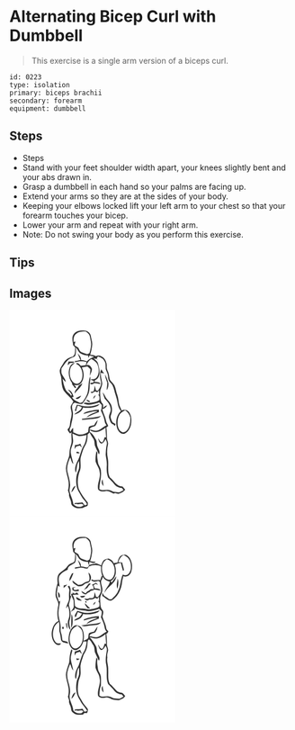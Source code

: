 # Alternating Bicep Curl with Dumbbell
> This exercise is a single arm version of a biceps curl.

``` 
id: 0223 
type: isolation 
primary: biceps brachii 
secondary: forearm 
equipment: dumbbell 
``` 

## Steps

 - Steps
 - Stand with your feet shoulder width apart, your knees slightly bent and your abs drawn in.
 - Grasp a dumbbell in each hand so your palms are facing up.
 - Extend your arms so they are at the sides of your body.
 - Keeping your elbows locked lift your left arm to your chest so that your forearm touches your bicep.
 - Lower your arm and repeat with your right arm.
 - Note: Do not swing your body as you perform this exercise.

## Tips


## Images

<svg width="221pt" height="275pt" viewBox="0 0 221 275" xmlns="http://www.w3.org/2000/svg"><g fill="#FFF"><path d="M0 0h221v275H0V0m85.85 31.82c-3.3 4.4-1.36 10.04-.84 14.99l2.76 3.12c-.37 4.27.68 9.75-3.7 12.31-5.11.77-9.57 4.09-12.09 8.55-1.64 3.09-4.22 5.76-4.81 9.32-.61 3.78 1.82 7.15 1.98 10.86.39 5.58.59 11.45 3.35 16.47 3.81 5.17 9.19 9.02 12.76 14.37-.9 2.13-2.43 3.91-3.37 6-.83 3.06.78 6.06 1.02 9.09.59 5.13-1.99 9.88-2.14 14.96-.08 2.73-.99 5.4-3.31 7.06.42 2.23 2.08 3.84 3.47 5.52.5-.36 1.51-1.09 2.02-1.45-1.08 5.62 1.2 11.49-.95 16.93-1.7 4.67-1.85 9.67-2.3 14.56-1.54 5.46-4.03 10.76-4.38 16.5.18 6.15 2.75 11.89 3.58 17.93.32 3.8.24 7.71-.83 11.39.51 1.58 1.02 3.15 1.52 4.73-.85 4.32 2.63 7.77 2.78 11.99.02 2.36 1.62 4.17 3.59 5.27 3.34 2.56 7.85 2.13 11.78 1.62 1.86-1.48 4.28-1.79 6.32-2.9.91-1.23.44-2.86.56-4.28-4.61-5.69-8.93-11.63-12.07-18.29-2.55-8.24-1.44-17.33 1.8-25.21 1.8-6.27-.88-12.98 1.42-19.17 1.52-4.47 2.52-9.22 5.14-13.21 2.85-4.48 3.26-9.95 3.46-15.12.89-.89 1.77-1.78 2.65-2.68 1.4 3.09 3.29 5.91 5.09 8.77 1.93 2.96.89 6.76 2.31 9.9 1.6 3.59 3.16 7.2 5.02 10.67 2.18-3.52-.56-6.8-1.81-10.04-1.33-3.12-.5-6.81-2.28-9.78-2.21-3.79-4.25-7.98-8.24-10.2l.18-2.33c6.55 5.3 15.28 1.49 20.86-3.34.29 4.31.51 8.62.81 12.93l-1.96-.04c-.77 2.34-1.31 4.89-3.01 6.77-2.78-.16-3.95-2.91-5.01-5.05-.16.06-.49.19-.65.25 1.11 2.24 1.41 5.99 4.48 6.31 2.95-.46 3.99-3.57 5.53-5.68.98 2.14 2.16 4.41 1.53 6.84-1.11 4.57-1.19 9.27-1.47 13.93.54 4.67 1.79 9.27 1.48 14.01-.41 5.49-.21 11.19 1.82 16.35 2.79 2.87 5.77 5.57 8.18 8.79 2.39 3.19 6.26 4.74 10.13 5.17.72.92 1.43 1.85 2.15 2.79-1.74.92-3.38 2.02-5.18 2.82-2.64.18-5.27-.27-7.88-.6-2.68-.92-5.13-2.8-8.1-2.56-3.68-.2-7.85 1.37-11.01-1.2.04-7.95 3.1-15.56 2.07-23.56.21-3.84-2.3-6.87-3.59-10.26-.78-4.73-1.99-9.58-1.03-14.39-.44-.81-.9-1.62-1.37-2.41-.91 4.61-1.49 9.34-1.14 14.04 1.51 4.83 5.15 8.87 5.47 14.09 1.63 7.82-3.79 15.17-2.08 22.97 2.2 3.13 6.56 2.96 9.92 2.29 3.95-.86 7.34 1.79 10.72 3.36.48-.16 1.45-.47 1.94-.62 1.62.29 3.27 1.28 4.94.81 3.21-1.19 6.83-2.29 8.54-5.55-1.16-1.44-2.34-2.85-3.56-4.25-7.98.18-11.36-7.9-16.91-12.09-3.78-7.66-1.15-16.62-2.54-24.79-1.4-6.33-1.35-12.98.16-19.28.57-3.09-1.68-5.82-1.46-8.89.03-4.49-.07-8.99-.83-13.43.88-.65 1.72-1.33 2.53-2.05-.58-2.33-2.4-4.15-2.73-6.55-.99-5.6-3.92-10.59-5.28-16.09 3.07 0 5.18-2.44 6.55-4.9-2.09.63-3.84 1.93-5.33 3.51-.18-1.91.64-4.17-.76-5.75-3.31-3.73-2.83-9.12-3.17-13.77-.5-4.6 2.5-8.55 2.74-13.04-.49-4.77-2.13-9.39-2.03-14.23 1.57.24 3.13.6 4.68.96-1.33-1.86-2.78-3.65-3.79-5.72-2.7 5.01-1.92 10.89-.62 16.19 1.29 4.58-1.55 8.67-3.9 12.3-.68-.11-2.03-.34-2.71-.45-.37-2.14-.98-4.23-1.69-6.27-.4 2.27-.27 4.73-1.27 6.85-.78 1.62-2.72 1.1-4.17 1.31.44.67.87 1.35 1.31 2.02 1.62-.78 3.2-1.65 4.75-2.58.95.39 1.9.79 2.84 1.19.55-.54 1.64-1.64 2.18-2.18.08 1.36.25 4.09.33 5.46-.36-.06-1.08-.19-1.44-.25 2 1.81 2.32 5.04 1.57 7.44-3.37 2.48-7.68 2.79-11.64 3.69-3.15.95-6.65-1.53-9.47.71 6.72 3.88 14.31.56 21.04-1.4 1.09 1.13 2.22 2.24 3.35 3.34.18 2.64-.28 5.25-1.06 7.77 2.01 4.52 4.34 9.03 4.99 14 .17 2.12 1.36 3.89 2.53 5.58-4.04 1.65-6.88 5.31-11.09 6.64-3.88 1.55-7.88-.54-11.74-1.07 1.18-3.45 4.92-3.53 7.74-4.75 1.77-2.23 2.66-5.03 3.26-7.77-1.94 1.96-3.37 4.32-4.7 6.71-2.36.41-4.73.94-6.89 2.03-.97 2.24-.78 4.79-1.22 7.18-3.49 2.31-7.72 3.76-11.94 3.27-2.76-.6-5.3-1.92-7.92-2.94 0-1.92-.02-3.84-.06-5.76-1.87 1.1-2.56 3.23-3.63 4.99-2.53-2.55.28-5.29.76-8.05 1.16-6.73 3.84-13.43 2.09-20.34-1.15-3.61-1.45-9.22 3.14-10.4 3.06 1.44 6.42 1.84 9.75 1.75 2.82-3.6 5.38-7.41 7.47-11.48 2.15-4.19 2.46-9.01 2.46-13.64-.2-3.89 1.79-7.7.5-11.55-2.05 5.98-2.01 12.36-2.7 18.57-.78 5.88-4 11.03-7.47 15.69-1.08.33-2.15.66-3.22.98-3.77-2.25-8.33-3.55-10.74-7.54.54-.13 1.63-.39 2.18-.52-.88-4.18-3.13-8.58-7.58-9.78 1.86 2.17 3.76 4.3 5.18 6.8l-.84 1.65c-1.81-3.01-5.2-4.59-7.04-7.55-2.35-4.81-3.57-10.06-4.39-15.32 1.23 1.63 2.66 3.11 4.36 4.27-.7-3.74-3.28-6.61-5.03-9.87-1.49-2.45-.85-5.39-.88-8.09 3.91-4.57 6.51-10.59 12.15-13.39 2.03-1.28 4.88-1.45 6.32-3.54 1.14-3.52.96-7.31.86-10.96 2.06 2.21 3.12 5.13 5.14 7.35 3.32 2.1 7.16 3.43 11.13 3.26.1.81.28 2.44.37 3.26.57-1.03 1.11-2.07 1.63-3.12 1.98.59 3.97 1.12 5.98 1.62-3.66 1.28-7.05 3.27-9.68 6.16-2.41-1.25-5.08-1.74-7.77-1.88.2-3.61-2.15-6.42-4.51-8.84 1.26 2.95 2.48 5.91 3.65 8.89-2.4.65-4.83 1.35-7.35 1.2.05.43.14 1.3.19 1.73 5.09-1.38 10.32-1.78 15.4-.08-.26 1.02-.79 3.07-1.05 4.1-2.19.2-4.37.47-6.55.77-1.62-1.49-3.65-4.66-6.19-3.18.04.17.11.51.15.68 6.93 2.96 9.12 11.37 7.89 18.23-.52 3.74-2.99 7.98-7.12 8.29-3.78.05-6.42-3.27-7.92-6.36-1.9-4.58-2.2-9.88-.7-14.61.95-3.18 3.95-4.94 6.1-7.22-2.73.66-5.46 2.2-6.55 4.93-3.25 7.17-2.12 16.05 2.65 22.29-.68 2 1.75 3.02 2.43 4.64.57.85 1.36 2.58 2.65 1.75.65-1.79-1.65-2.9-2.43-4.26 3.43 1.4 7.54.59 9.73-2.5 4.11-5.98 3.82-14.16.61-20.48 2.49-.75 5.09-.9 7.64-1.31 1.29 1.23 2.56 2.47 3.83 3.72-.17 2.99-.73 5.93-.93 8.91 1.1-3.18 3.32-6.3 2.89-9.77-1.38-2.84-3.94-6.09-7.47-4.33 1.21-3.51 3.46-6.42 6.48-8.55 3.42 1.66 6.93 3.66 8.43 7.39 2.28 5.48 2.68 12.72-1.35 17.49-1.78 2.53-5.14 1.92-7.78 2.44 1.33.97 2.85 1.59 4.43 2.03-.25.57-.77 1.71-1.02 2.28-1.41.17-2.82.35-4.22.55 1.17 2.98 4.13 1.03 5.95-.03 2.77.28 5.51.75 8.23 1.35-1.61-3.2-5.3-2.68-8.28-3.08 0-2.55 3.8-3.16 4.85-5.41 3.66-5.61 1.5-12.48.03-18.44-.6-3.35-3.63-5.27-5.98-7.37l4.41.84c.68.63 1.37 1.25 2.06 1.87-.78-.84-1.56-1.67-2.35-2.49.54-.97 1.07-1.94 1.61-2.91 3.08 1.39 6.91 2.45 8.4 5.83 2.48 3.33 1.71 7.53 2.04 11.37 1.15 3.34 3.25 6.44 3.11 10.12-.14 3.02 1.12 5.91 3.3 7.99 2.5 2.37 3.88 5.61 4.68 8.91 1.29 5.75 3.69 11.21 4.59 17.05.61 4.16 1.76 8.46 4.58 11.7-6.22 5.45-7.43 14.85-5.2 22.46 1.26 4.12 4.79 8.69 9.62 7.85 5.11-1.76 7.74-7.18 8.99-12.08.87-5.35.95-11.27-2.02-16.02-1.96-3.54-6.96-4.94-10.46-2.93-1.06-3.37-3.21-6.36-3.69-9.91-.56-3.67-.79-7.41-2.11-10.91-1.62-4.24-1.9-8.9-3.96-12.97-1.45-2.83-4.37-4.52-5.89-7.29-1.04-3.43-.97-7.15-2.42-10.47-1.02-2.34-2.03-4.75-1.79-7.37.29-4.24-1.31-8.43-4.23-11.48-2.9-2.18-6.73-4.45-10.17-1.97-2.2-1.72-5.07-1.62-7.68-2.11 1.37-3.96 2.04-8.11 2.61-12.24.68-4.21-1.14-8.22-1.69-12.33-.33-4.25-4.38-7.62-8.57-7.59-5.05-.57-11 .13-14.24 4.53m-7.08 36.9c-.43 1.59-.82 3.18-1.12 4.8 1.04-.93 2.05-1.89 3.05-2.88 1.72-.2 3.5-.19 5.16-.75.14-.28.41-.83.55-1.11-2.55-.17-5.1-.13-7.64-.06m31.51 15.53c.53.56.53.56 0 0m20.28 12.78c.05 3.27-.91 6.46-.76 9.73 1.82-2.52 2.39-5.73 2.31-8.77-.7-4.29-2.71-8.21-4.38-12.17-.3 3.97 1.92 7.48 2.83 11.21m-38.24 3.71c-1 3.93-5.72 5.96-5.18 10.49 3.14-4.81 8.65-7.91 10.07-13.77-1.61 1.11-3.23 2.23-4.89 3.28m32.01 8.84c.7 2.84 1.7 5.6 2.69 8.35 3.69 3.73 7.48 7.99 7.97 13.47 1.11 4.43-3.34 8.21-1.96 12.64 1.12 3.36 1.91 7.63 5.94 8.57.34.49 1.02 1.46 1.36 1.95.34-.63 1.03-1.89 1.37-2.52-1.33-.84-2.81-1.42-4.09-2.35-1.46-3-3.46-6.32-2.14-9.75 1.69-4.4 1.96-9.4.14-13.8-1.81-4.21-5.87-6.89-7.77-11.03-.96-1.97-2.15-3.81-3.51-5.53m-36.1 8.02c2.75 2.69 6.43-.7 7.4-3.5-2.48 1.15-4.96 2.29-7.4 3.5m23.86.78c1.28-1.45 2.33-3.08 3.12-4.85-1.97.91-3.46 2.52-3.12 4.85m-9.63 1.21c1.17 1.9 3.07 3.49 5.45 2.83-1.28-1.75-3.3-2.74-5.45-2.83m2.58 8.87c-5.17.31-10.05-1.69-15.11-2.34-1 2.58-1.95 5.2-2.63 7.89.45.15 1.33.47 1.78.62.14-2.61.97-5.07 2.19-7.37 1.8.67 3.71 1.2 5.34 2.27-1.55 4.94-6.98 6.22-10.26 9.59 5.08-.91 10.43-3.88 11.84-9.21 6.62 1 13.53.41 19.7-2.29 1.04-.71 1.81-1.73 2.67-2.64-5.02 1.72-10.16 3.45-15.52 3.48m1.43 6.26c-2.87.8-6 1.4-8.09 3.72 6.41-.83 12.5-4.04 19.05-3.48-5 2.54-11.28 3.57-14.76 8.38 5.48-2.66 11.01-5.24 16.76-7.3-.05-1.09-.1-2.18-.14-3.27-4.33.16-8.61.93-12.82 1.95m-9.72 10.34l-.01 1.16c4.79.27 9.44-1.14 14.22-1.17 4.02-.27 8.61-.42 11.22-3.98-8.23 2.69-16.97 2.55-25.43 3.99m28.82 89.46c-.5-2.93-.97-5.85-1.33-8.79-1.89 2.93-1.17 6.47 1.33 8.79z"/><path d="M89.03 31.74c3.63-3.21 8.68-3.3 13.26-3.13 1.97 1.86 4.59 3.58 4.98 6.5.68 3.97 2.09 7.91 1.66 11.99-.4 3.49-1.07 6.96-2.2 10.29-.72.35-2.17 1.05-2.89 1.4-2.84-.92-5.75-1.7-8.43-3.06-1.85-1.38-2.64-3.62-3.55-5.64-1.7-1.04-3.37-2.13-5.01-3.26.35-1.66.77-3.3 1.2-4.94-.62.15-1.85.45-2.46.6-.21-3.79.06-8.32 3.44-10.75zM147.05 139.13c1.69-2.72 4.69-4.08 7.32-5.67 3.5 2.13 5.73 5.54 6.9 9.41.2 5.27.01 10.9-2.96 15.47-1.62 2.44-4.13 5.19-7.39 4.52-3.83-1.14-5.78-5.21-6.37-8.89-.64-5.02-.19-10.44 2.5-14.84zM84.02 164.64c2.99 1.07 5.75 2.84 8.92 3.35 3.45.2 6.82-.83 10.16-1.52-.78 4.72-1.24 9.72-3.83 13.88-4.26 6.71-4.8 15.03-8.9 21.82-1.97 4.45-4.16 10.07-1.64 14.69 1.34-5.27.68-11.09 4.08-15.71.13 3.3.4 6.62-.04 9.91-.87 3.67-3.02 6.97-3.38 10.78-.92 7.36-.35 15.46 3.97 21.74 1.42 2.27 2.56 4.72 4.08 6.93 2.15 2.68 4.68 5.16 6.07 8.36-.92.73-1.97 1.21-3.16 1.42-.96-1.36-1.9-2.74-2.93-4.05-3.18.8-6.47.52-9.68.89-.32.4-.96 1.2-1.28 1.61 1.01-.11 2.03-.21 3.05-.32 3.14 1.59 7.2-1.79 9.42 1.77-4.11 3.56-10.61 2.49-13.76-1.8-.56-6.1-3.9-11.45-5.09-17.4.01-2.71 1-5.32.93-8.04-.26-5.99-2.31-11.68-3.62-17.48-1.43-6.56 1.09-13.07 3.64-19 1.43 2.9 1.68 6.56 4.29 8.76-1.07-5.12-2.77-10.09-3.5-15.28-.63-5.95 3.91-11.08 3.08-17.01-.26-2.77-.64-5.53-.88-8.3m3.46 15.27c-.22 1.8-.44 3.61-.6 5.43.77-1.16 1.51-2.34 2.26-3.51 1.66-.39 3.31-.8 4.95-1.25.79.98 1.6 1.95 2.47 2.87-.56-1.82-1.2-3.59-1.85-5.37-2.28 1.1-4.71 1.74-7.23 1.83m1.74 10.11c.67 1.88 3.08.6 4.49 1.03-.56-1.63-3.83-3.35-4.49-1.03m-6.64 52.92c2.92-2.13 4.21-5.54 5.7-8.68-3.62 1.22-4.68 5.44-5.7 8.68z"/></g><g fill="#333"><path d="M85.85 31.82c3.24-4.4 9.19-5.1 14.24-4.53 4.19-.03 8.24 3.34 8.57 7.59.55 4.11 2.37 8.12 1.69 12.33-.57 4.13-1.24 8.28-2.61 12.24 2.61.49 5.48.39 7.68 2.11 3.44-2.48 7.27-.21 10.17 1.97 2.92 3.05 4.52 7.24 4.23 11.48-.24 2.62.77 5.03 1.79 7.37 1.45 3.32 1.38 7.04 2.42 10.47 1.52 2.77 4.44 4.46 5.89 7.29 2.06 4.07 2.34 8.73 3.96 12.97 1.32 3.5 1.55 7.24 2.11 10.91.48 3.55 2.63 6.54 3.69 9.91 3.5-2.01 8.5-.61 10.46 2.93 2.97 4.75 2.89 10.67 2.02 16.02-1.25 4.9-3.88 10.32-8.99 12.08-4.83.84-8.36-3.73-9.62-7.85-2.23-7.61-1.02-17.01 5.2-22.46-2.82-3.24-3.97-7.54-4.58-11.7-.9-5.84-3.3-11.3-4.59-17.05-.8-3.3-2.18-6.54-4.68-8.91-2.18-2.08-3.44-4.97-3.3-7.99.14-3.68-1.96-6.78-3.11-10.12-.33-3.84.44-8.04-2.04-11.37-1.49-3.38-5.32-4.44-8.4-5.83-.54.97-1.07 1.94-1.61 2.91.79.82 1.57 1.65 2.35 2.49-.69-.62-1.38-1.24-2.06-1.87l-4.41-.84c2.35 2.1 5.38 4.02 5.98 7.37 1.47 5.96 3.63 12.83-.03 18.44-1.05 2.25-4.85 2.86-4.85 5.41 2.98.4 6.67-.12 8.28 3.08-2.72-.6-5.46-1.07-8.23-1.35-1.82 1.06-4.78 3.01-5.95.03 1.4-.2 2.81-.38 4.22-.55.25-.57.77-1.71 1.02-2.28-1.58-.44-3.1-1.06-4.43-2.03 2.64-.52 6 .09 7.78-2.44 4.03-4.77 3.63-12.01 1.35-17.49-1.5-3.73-5.01-5.73-8.43-7.39-3.02 2.13-5.27 5.04-6.48 8.55 3.53-1.76 6.09 1.49 7.47 4.33.43 3.47-1.79 6.59-2.89 9.77.2-2.98.76-5.92.93-8.91-1.27-1.25-2.54-2.49-3.83-3.72-2.55.41-5.15.56-7.64 1.31 3.21 6.32 3.5 14.5-.61 20.48-2.19 3.09-6.3 3.9-9.73 2.5.78 1.36 3.08 2.47 2.43 4.26-1.29.83-2.08-.9-2.65-1.75-.68-1.62-3.11-2.64-2.43-4.64-4.77-6.24-5.9-15.12-2.65-22.29 1.09-2.73 3.82-4.27 6.55-4.93-2.15 2.28-5.15 4.04-6.1 7.22-1.5 4.73-1.2 10.03.7 14.61 1.5 3.09 4.14 6.41 7.92 6.36 4.13-.31 6.6-4.55 7.12-8.29 1.23-6.86-.96-15.27-7.89-18.23-.04-.17-.11-.51-.15-.68 2.54-1.48 4.57 1.69 6.19 3.18 2.18-.3 4.36-.57 6.55-.77.26-1.03.79-3.08 1.05-4.1-5.08-1.7-10.31-1.3-15.4.08-.05-.43-.14-1.3-.19-1.73 2.52.15 4.95-.55 7.35-1.2-1.17-2.98-2.39-5.94-3.65-8.89 2.36 2.42 4.71 5.23 4.51 8.84 2.69.14 5.36.63 7.77 1.88 2.63-2.89 6.02-4.88 9.68-6.16-2.01-.5-4-1.03-5.98-1.62-.52 1.05-1.06 2.09-1.63 3.12-.09-.82-.27-2.45-.37-3.26-3.97.17-7.81-1.16-11.13-3.26-2.02-2.22-3.08-5.14-5.14-7.35.1 3.65.28 7.44-.86 10.96-1.44 2.09-4.29 2.26-6.32 3.54-5.64 2.8-8.24 8.82-12.15 13.39.03 2.7-.61 5.64.88 8.09 1.75 3.26 4.33 6.13 5.03 9.87-1.7-1.16-3.13-2.64-4.36-4.27.82 5.26 2.04 10.51 4.39 15.32 1.84 2.96 5.23 4.54 7.04 7.55l.84-1.65c-1.42-2.5-3.32-4.63-5.18-6.8 4.45 1.2 6.7 5.6 7.58 9.78-.55.13-1.64.39-2.18.52 2.41 3.99 6.97 5.29 10.74 7.54 1.07-.32 2.14-.65 3.22-.98 3.47-4.66 6.69-9.81 7.47-15.69.69-6.21.65-12.59 2.7-18.57 1.29 3.85-.7 7.66-.5 11.55 0 4.63-.31 9.45-2.46 13.64-2.09 4.07-4.65 7.88-7.47 11.48-3.33.09-6.69-.31-9.75-1.75-4.59 1.18-4.29 6.79-3.14 10.4 1.75 6.91-.93 13.61-2.09 20.34-.48 2.76-3.29 5.5-.76 8.05 1.07-1.76 1.76-3.89 3.63-4.99.04 1.92.06 3.84.06 5.76 2.62 1.02 5.16 2.34 7.92 2.94 4.22.49 8.45-.96 11.94-3.27.44-2.39.25-4.94 1.22-7.18 2.16-1.09 4.53-1.62 6.89-2.03 1.33-2.39 2.76-4.75 4.7-6.71-.6 2.74-1.49 5.54-3.26 7.77-2.82 1.22-6.56 1.3-7.74 4.75 3.86.53 7.86 2.62 11.74 1.07 4.21-1.33 7.05-4.99 11.09-6.64-1.17-1.69-2.36-3.46-2.53-5.58-.65-4.97-2.98-9.48-4.99-14 .78-2.52 1.24-5.13 1.06-7.77-1.13-1.1-2.26-2.21-3.35-3.34-6.73 1.96-14.32 5.28-21.04 1.4 2.82-2.24 6.32.24 9.47-.71 3.96-.9 8.27-1.21 11.64-3.69.75-2.4.43-5.63-1.57-7.44.36.06 1.08.19 1.44.25-.08-1.37-.25-4.1-.33-5.46-.54.54-1.63 1.64-2.18 2.18-.94-.4-1.89-.8-2.84-1.19-1.55.93-3.13 1.8-4.75 2.58-.44-.67-.87-1.35-1.31-2.02 1.45-.21 3.39.31 4.17-1.31 1-2.12.87-4.58 1.27-6.85.71 2.04 1.32 4.13 1.69 6.27.68.11 2.03.34 2.71.45 2.35-3.63 5.19-7.72 3.9-12.3-1.3-5.3-2.08-11.18.62-16.19 1.01 2.07 2.46 3.86 3.79 5.72-1.55-.36-3.11-.72-4.68-.96-.1 4.84 1.54 9.46 2.03 14.23-.24 4.49-3.24 8.44-2.74 13.04.34 4.65-.14 10.04 3.17 13.77 1.4 1.58.58 3.84.76 5.75 1.49-1.58 3.24-2.88 5.33-3.51-1.37 2.46-3.48 4.9-6.55 4.9 1.36 5.5 4.29 10.49 5.28 16.09.33 2.4 2.15 4.22 2.73 6.55-.81.72-1.65 1.4-2.53 2.05.76 4.44.86 8.94.83 13.43-.22 3.07 2.03 5.8 1.46 8.89a43.126 43.126 0 0 0-.16 19.28c1.39 8.17-1.24 17.13 2.54 24.79 5.55 4.19 8.93 12.27 16.91 12.09 1.22 1.4 2.4 2.81 3.56 4.25-1.71 3.26-5.33 4.36-8.54 5.55-1.67.47-3.32-.52-4.94-.81-.49.15-1.46.46-1.94.62-3.38-1.57-6.77-4.22-10.72-3.36-3.36.67-7.72.84-9.92-2.29-1.71-7.8 3.71-15.15 2.08-22.97-.32-5.22-3.96-9.26-5.47-14.09-.35-4.7.23-9.43 1.14-14.04.47.79.93 1.6 1.37 2.41-.96 4.81.25 9.66 1.03 14.39 1.29 3.39 3.8 6.42 3.59 10.26 1.03 8-2.03 15.61-2.07 23.56 3.16 2.57 7.33 1 11.01 1.2 2.97-.24 5.42 1.64 8.1 2.56 2.61.33 5.24.78 7.88.6 1.8-.8 3.44-1.9 5.18-2.82-.72-.94-1.43-1.87-2.15-2.79-3.87-.43-7.74-1.98-10.13-5.17-2.41-3.22-5.39-5.92-8.18-8.79-2.03-5.16-2.23-10.86-1.82-16.35.31-4.74-.94-9.34-1.48-14.01.28-4.66.36-9.36 1.47-13.93.63-2.43-.55-4.7-1.53-6.84-1.54 2.11-2.58 5.22-5.53 5.68-3.07-.32-3.37-4.07-4.48-6.31.16-.06.49-.19.65-.25 1.06 2.14 2.23 4.89 5.01 5.05 1.7-1.88 2.24-4.43 3.01-6.77l1.96.04c-.3-4.31-.52-8.62-.81-12.93-5.58 4.83-14.31 8.64-20.86 3.34l-.18 2.33c3.99 2.22 6.03 6.41 8.24 10.2 1.78 2.97.95 6.66 2.28 9.78 1.25 3.24 3.99 6.52 1.81 10.04-1.86-3.47-3.42-7.08-5.02-10.67-1.42-3.14-.38-6.94-2.31-9.9-1.8-2.86-3.69-5.68-5.09-8.77-.88.9-1.76 1.79-2.65 2.68-.2 5.17-.61 10.64-3.46 15.12-2.62 3.99-3.62 8.74-5.14 13.21-2.3 6.19.38 12.9-1.42 19.17-3.24 7.88-4.35 16.97-1.8 25.21 3.14 6.66 7.46 12.6 12.07 18.29-.12 1.42.35 3.05-.56 4.28-2.04 1.11-4.46 1.42-6.32 2.9-3.93.51-8.44.94-11.78-1.62-1.97-1.1-3.57-2.91-3.59-5.27-.15-4.22-3.63-7.67-2.78-11.99-.5-1.58-1.01-3.15-1.52-4.73 1.07-3.68 1.15-7.59.83-11.39-.83-6.04-3.4-11.78-3.58-17.93.35-5.74 2.84-11.04 4.38-16.5.45-4.89.6-9.89 2.3-14.56 2.15-5.44-.13-11.31.95-16.93-.51.36-1.52 1.09-2.02 1.45-1.39-1.68-3.05-3.29-3.47-5.52 2.32-1.66 3.23-4.33 3.31-7.06.15-5.08 2.73-9.83 2.14-14.96-.24-3.03-1.85-6.03-1.02-9.09.94-2.09 2.47-3.87 3.37-6-3.57-5.35-8.95-9.2-12.76-14.37-2.76-5.02-2.96-10.89-3.35-16.47-.16-3.71-2.59-7.08-1.98-10.86.59-3.56 3.17-6.23 4.81-9.32 2.52-4.46 6.98-7.78 12.09-8.55 4.38-2.56 3.33-8.04 3.7-12.31l-2.76-3.12c-.52-4.95-2.46-10.59.84-14.99m3.18-.08c-3.38 2.43-3.65 6.96-3.44 10.75.61-.15 1.84-.45 2.46-.6-.43 1.64-.85 3.28-1.2 4.94 1.64 1.13 3.31 2.22 5.01 3.26.91 2.02 1.7 4.26 3.55 5.64 2.68 1.36 5.59 2.14 8.43 3.06.72-.35 2.17-1.05 2.89-1.4 1.13-3.33 1.8-6.8 2.2-10.29.43-4.08-.98-8.02-1.66-11.99-.39-2.92-3.01-4.64-4.98-6.5-4.58-.17-9.63-.08-13.26 3.13m58.02 107.39c-2.69 4.4-3.14 9.82-2.5 14.84.59 3.68 2.54 7.75 6.37 8.89 3.26.67 5.77-2.08 7.39-4.52 2.97-4.57 3.16-10.2 2.96-15.47-1.17-3.87-3.4-7.28-6.9-9.41-2.63 1.59-5.63 2.95-7.32 5.67m-63.03 25.51c.24 2.77.62 5.53.88 8.3.83 5.93-3.71 11.06-3.08 17.01.73 5.19 2.43 10.16 3.5 15.28-2.61-2.2-2.86-5.86-4.29-8.76-2.55 5.93-5.07 12.44-3.64 19 1.31 5.8 3.36 11.49 3.62 17.48.07 2.72-.92 5.33-.93 8.04 1.19 5.95 4.53 11.3 5.09 17.4 3.15 4.29 9.65 5.36 13.76 1.8-2.22-3.56-6.28-.18-9.42-1.77-1.02.11-2.04.21-3.05.32.32-.41.96-1.21 1.28-1.61 3.21-.37 6.5-.09 9.68-.89 1.03 1.31 1.97 2.69 2.93 4.05 1.19-.21 2.24-.69 3.16-1.42-1.39-3.2-3.92-5.68-6.07-8.36-1.52-2.21-2.66-4.66-4.08-6.93-4.32-6.28-4.89-14.38-3.97-21.74.36-3.81 2.51-7.11 3.38-10.78.44-3.29.17-6.61.04-9.91-3.4 4.62-2.74 10.44-4.08 15.71-2.52-4.62-.33-10.24 1.64-14.69 4.1-6.79 4.64-15.11 8.9-21.82 2.59-4.16 3.05-9.16 3.83-13.88-3.34.69-6.71 1.72-10.16 1.52-3.17-.51-5.93-2.28-8.92-3.35z"/><path d="M78.77 68.72c2.54-.07 5.09-.11 7.64.06-.14.28-.41.83-.55 1.11-1.66.56-3.44.55-5.16.75-1 .99-2.01 1.95-3.05 2.88.3-1.62.69-3.21 1.12-4.8zM110.28 84.25c.53.56.53.56 0 0zM130.56 97.03c-.91-3.73-3.13-7.24-2.83-11.21 1.67 3.96 3.68 7.88 4.38 12.17.08 3.04-.49 6.25-2.31 8.77-.15-3.27.81-6.46.76-9.73zM92.32 100.74c1.66-1.05 3.28-2.17 4.89-3.28-1.42 5.86-6.93 8.96-10.07 13.77-.54-4.53 4.18-6.56 5.18-10.49zM124.33 109.58c1.36 1.72 2.55 3.56 3.51 5.53 1.9 4.14 5.96 6.82 7.77 11.03 1.82 4.4 1.55 9.4-.14 13.8-1.32 3.43.68 6.75 2.14 9.75 1.28.93 2.76 1.51 4.09 2.35-.34.63-1.03 1.89-1.37 2.52-.34-.49-1.02-1.46-1.36-1.95-4.03-.94-4.82-5.21-5.94-8.57-1.38-4.43 3.07-8.21 1.96-12.64-.49-5.48-4.28-9.74-7.97-13.47-.99-2.75-1.99-5.51-2.69-8.35zM88.23 117.6c2.44-1.21 4.92-2.35 7.4-3.5-.97 2.8-4.65 6.19-7.4 3.5zM112.09 118.38c-.34-2.33 1.15-3.94 3.12-4.85-.79 1.77-1.84 3.4-3.12 4.85zM102.46 119.59c2.15.09 4.17 1.08 5.45 2.83-2.38.66-4.28-.93-5.45-2.83zM105.04 128.46c5.36-.03 10.5-1.76 15.52-3.48-.86.91-1.63 1.93-2.67 2.64-6.17 2.7-13.08 3.29-19.7 2.29-1.41 5.33-6.76 8.3-11.84 9.21 3.28-3.37 8.71-4.65 10.26-9.59-1.63-1.07-3.54-1.6-5.34-2.27-1.22 2.3-2.05 4.76-2.19 7.37-.45-.15-1.33-.47-1.78-.62.68-2.69 1.63-5.31 2.63-7.89 5.06.65 9.94 2.65 15.11 2.34zM106.47 134.72c4.21-1.02 8.49-1.79 12.82-1.95.04 1.09.09 2.18.14 3.27-5.75 2.06-11.28 4.64-16.76 7.3 3.48-4.81 9.76-5.84 14.76-8.38-6.55-.56-12.64 2.65-19.05 3.48 2.09-2.32 5.22-2.92 8.09-3.72zM96.75 145.06c8.46-1.44 17.2-1.3 25.43-3.99-2.61 3.56-7.2 3.71-11.22 3.98-4.78.03-9.43 1.44-14.22 1.17l.01-1.16zM87.48 179.91c2.52-.09 4.95-.73 7.23-1.83.65 1.78 1.29 3.55 1.85 5.37-.87-.92-1.68-1.89-2.47-2.87-1.64.45-3.29.86-4.95 1.25-.75 1.17-1.49 2.35-2.26 3.51.16-1.82.38-3.63.6-5.43zM89.22 190.02c.66-2.32 3.93-.6 4.49 1.03-1.41-.43-3.82.85-4.49-1.03zM125.57 234.52c-2.5-2.32-3.22-5.86-1.33-8.79.36 2.94.83 5.86 1.33 8.79zM82.58 242.94c1.02-3.24 2.08-7.46 5.7-8.68-1.49 3.14-2.78 6.55-5.7 8.68z"/></g></svg>
<svg width="221pt" height="275pt" viewBox="0 0 221 275" xmlns="http://www.w3.org/2000/svg"><g fill="#FFF"><path d="M0 0h221v275H0V0m85.48 32.4c-2.82 4.36-.93 9.65-.47 14.4.92 1.04 1.83 2.09 2.75 3.14-.15 3.04-.06 6.12-.78 9.1-.77 2.39-3.62 2.72-5.57 3.72-2.92 1.09-4.22 4.16-6.38 6.18-2.83 2.55-6.12 4.56-8.84 7.23-2.73 3.65-2.3 8.39-1.93 12.66-1.66 4.9-2.66 10.03-2.75 15.21-.15 5.3 4.92 9.55 3.58 14.95-1.47 6.61-1.71 13.64.36 20.15-6.02 2.76-8.39 9.69-9.04 15.83-.32 5.4 1.07 11.61 5.54 15.08 1.96 1.58 5.96 2.12 6.71-.97-2.44.14-5.37.42-7.11-1.71-4.25-4.93-4.12-12.27-2.34-18.19.96-3.77 3.79-6.53 6.68-8.93 1.31 4.13.47 8.39.69 12.59 1.2 3.77 1.75 7.67 2.25 11.59 1.3 4.13 6.39 4 9.86 4.79-.94-3.51-5.19-2.95-7.9-4.11-.62-3.38-.68-6.87-1.88-10.11-.79-1.9-.76-3.97-.62-5.98.67-6.56-2.81-12.6-2.79-19.11-.41-6.06 1.53-11.88 2.26-17.82l-1.68 1.56c-1.03-4.21-3.75-8.23-2.8-12.72.53-2.95.78-5.95 1.33-8.89.92.43 1.71 1.09 2.53 1.68-.66-4.82-2.52-10.1-.43-14.8 2.66-3.78 6.81-6.2 10.99-7.97-.22-5.29 6.22-6.92 9.73-9.53 1.83-3.47 1.31-7.75 1.19-11.57 1.02 1.21 2.06 2.42 2.8 3.83 2.13 5.08 8.25 6.78 13.31 6.77.27 1.57.78 3.04 1.52 4.44-.63 1.13-1.21 2.39-2.39 3.08-2.84-.32-5.56-1.37-8.44-1.47.37-3.52-1.98-6.29-4.26-8.64 1.13 2.95 2.38 5.85 3.43 8.82-2.42.41-4.83.92-7.29 1.12.03.43.1 1.28.13 1.71 2.53-.35 5-1.06 7.55-1.36 3.24-.36 6.24 2.05 9.47 1.01.52-.94 1.11-1.84 1.76-2.69 5.01-2.35 11.06-2.53 16.05-.07-.37 4.52.19 9.07 1.83 13.32-.79-.3-2.38-.89-3.17-1.18l2.02.89c-.67 1.84-1.29 3.69-1.86 5.56-3.81-1.2-7.8 1.36-11.31-1.34-.14.43-.43 1.28-.57 1.7 1.84.62 3.66 2.12 5.69 1.29 1.9-.35 4.53-1.81 5.67.58.51 3.59 1.62 7.1 1.76 10.74-.07 3.62-2.42 6.52-4.2 9.48l-2.75-.48c-.25-2.16-.92-4.23-1.72-6.24-.24 2.08-.3 4.19-.86 6.21-1.14 3.11-5 1.07-7.34 2.33-1.83 1.02-3.81.24-5.71-.07 1.25 1.11 2.34 2.71 4.17 2.82 1.03-.46 2.04-.96 3.04-1.5 2.66.2 5.29-.33 7.29-2.21 1 .4 2.01.8 3.02 1.22.53-.59 1.58-1.77 2.11-2.36.08 1.39.25 4.18.33 5.57-.37-.03-1.13-.1-1.5-.13 2.23 1.6 2.29 5.02 1.64 7.36-3.07 2.32-7.03 2.67-10.66 3.51-4.08 1.27-8.09-.88-12.2-.81-3.4.08-7.42-.72-9.57-3.51-.44-5-.03-10.27-3.14-14.59 2.6-.91 5.41-.43 8.12-.44-.79-.95-1.58-1.88-2.38-2.81-.95.54-1.89 1.08-2.84 1.61-1.09-.6-2.18-1.18-3.27-1.77l.78 1.64-2.65.52c.79 3.13 2.66 5.83 3.6 8.9.19 2.32.13 4.64.18 6.96.27 3.23-2.64 5.45-4.04 8.03 1.67-1.12 3.21-2.46 5.08-3.25.07-.58.2-1.72.27-2.3 4.16 3.19 9.36 3.19 14.3 3.89 6.24 1.88 12.41-.91 18.34-2.58 1.08 1.12 2.18 2.22 3.31 3.3.27 2.65-.23 5.29-1.04 7.81 2.02 4.51 4.36 9 5 13.96.12 2.16 1.37 3.94 2.63 5.61-3.96 1.49-6.65 5.08-10.66 6.46-3.97 1.96-8.2-.37-12.24-.8 1.04-3.53 4.88-3.66 7.71-4.79a16.18 16.18 0 0 0 3.15-7.79c-1.84 1.91-3.05 4.28-4.52 6.45-2.28.82-4.72 1.17-6.91 2.25-1.18 2.2-.47 4.95-1.52 7.2-1.71 1.41-3.87 2.1-5.84 3.06.98-5.73.76-12.1-2.55-17.09-1.64-2.82-5.19-3.61-8.2-3.57-4.67 1.85-7.22 6.87-8.49 11.46-1.25 5.83-1.19 12.46 2.19 17.6 1.78 2.53 4.95 5.13 8.2 3.62 4.67-1.89 7.27-6.53 8.67-11.13 1.48.03 2.96.04 4.44.04-.76 4.41-1.17 9.06-3.41 13.03-3.58 5.57-4.92 12.17-7.14 18.33-1.97 3.79-4.13 7.6-4.67 11.91-.24 2.32-.76 4.96.91 6.9 1.28-5.24.59-11.05 4.05-15.59.12 3.27.36 6.57-.04 9.84-.78 3.38-2.73 6.41-3.26 9.87-1.28 8.17-.42 17.15 4.61 23.97 2.3 5.37 6.9 9.14 9.65 14.22-1.17.4-2.34.77-3.53 1.12-.93-1.36-1.87-2.72-2.89-4.01-3.18.92-6.51.6-9.76.93-.24.42-.74 1.27-.99 1.69.97-.15 1.93-.3 2.9-.44 3.01 1.72 6.98-1.73 9.18 1.57-.55.51-1.65 1.51-2.2 2.01-4.15 1.07-8.78-.04-11.35-3.62-.34-7.67-6.82-14.44-4.41-22.27 1.56-9.58-4.96-18.4-3.53-27.96.78-4 2.11-7.89 3.81-11.59 1.38 2.95 1.89 6.42 4.23 8.84-.91-5.47-2.94-10.71-3.52-16.24.26-3.63 1.38-7.1 2.19-10.62-.13-.22-.41-.67-.54-.9l-.85-.32c-2.11 5.47-2.23 11.48-2.84 17.26-1.57 5.41-3.98 10.69-4.38 16.39.18 6.16 2.76 11.92 3.59 17.98.3 3.79.29 7.69-.84 11.35.52 1.61 1.05 3.23 1.57 4.84-.97 3.95 2.28 7.12 2.57 10.92.14 2.29.9 4.65 3.06 5.79 3.52 3.08 8.48 2.59 12.8 2.19.67-.67 1.34-1.33 2.01-2 .82.02 2.47.05 3.29.07 1.15-1.56 1.4-3.44 1.26-5.33-2.39-3.68-5.79-6.62-7.76-10.58-1.65-3.4-4.44-6.32-4.98-10.19-1.25-4.84-.63-9.88.01-14.76.42-3.88 2.87-7.23 3.05-11.16.23-3.68-.25-7.37-.16-11.05.44-4.99 2.68-9.55 4.02-14.31 1.58-3.37 4.08-6.36 4.62-10.16 1.2-3.49-.17-7.71 2.38-10.69 3.02 1.27 4.04 4.83 5.91 7.28 2.48 3.19 1.15 7.54 2.88 11.01 1.57 3.38 2.97 6.84 4.78 10.1 2.37-3.42-.58-6.67-1.75-9.88-1.24-2.84-.61-6.12-1.84-8.95-2.39-4.58-5.4-8.8-8.66-12.79.82.28 2.48.83 3.3 1.1 6.22 2.81 12.91-1.17 17.73-5.01.3 4.32.51 8.63.81 12.95l-2.01-.08c-.74 2.34-1.19 4.94-2.98 6.77-2.77-.12-3.96-2.84-4.93-5-.18.03-.53.1-.71.14.97 2.24 1.35 5.17 3.75 6.39 3.37.12 4.68-3.38 6.22-5.7.79 1.87 2.03 3.73 1.69 5.88-1.09 6.61-2.37 13.5-.78 20.14 1.7 8.31-.99 17.14 2.47 25.14 2.82 2.84 5.81 5.53 8.19 8.78 2.4 3.18 6.24 4.78 10.12 5.13.73.94 1.45 1.9 2.15 2.86-1.7.9-3.32 1.98-5.09 2.76-2.66.23-5.32-.26-7.96-.55-2.68-.93-5.12-2.84-8.09-2.58-3.67-.25-7.94 1.46-11.01-1.27.41-4.47.28-9.14 2.06-13.35.01-4.07.27-8.15-.17-12.21-.4-3.6-3.43-6.27-3.76-9.89-.54-4.19-1.64-8.44-.67-12.67-.45-.82-.91-1.63-1.38-2.44-.88 4.44-1.41 8.98-1.21 13.51 1.21 5.14 5.31 9.25 5.55 14.72 1.58 7.79-3.77 15.1-2.11 22.88 2.24 3.1 6.55 2.99 9.92 2.28 4.33-1.18 7.61 2.88 11.74 3.02 1.96.08 3.88.66 5.84.55 3.24-1.22 6.94-2.27 8.6-5.63-1.2-1.38-2.26-2.92-3.71-4.05-2.73-.63-5.73-.94-7.79-3.08-3.06-3-5.63-6.48-9.02-9.16-3.08-5.78-1.69-12.64-2.14-18.92.47-5.5-2.3-10.79-1.08-16.26-.65-2.79.11-5.53.78-8.23.98-3.3-1.61-6.23-1.38-9.5.07-4.51-.06-9.03-.83-13.48 1.45-.8 2.47-2 2.71-3.68-1.05-1.14-2.63-2.1-2.72-3.82-.56-5.67-3.78-10.55-5.1-16 .46-2.69 2.06-5.86.12-8.31-3.38-3.68-2.82-9.1-3.19-13.74-.82-5.67 4.42-10.38 2.64-16.05-.41-3.77-3.11-8.35-.06-11.6.32-1.07.66-2.12 1.02-3.17 1.77 3.67 5.4 5.93 9.38 6.38-.94 5.84-6.91 9.49-7.16 15.54 3.35-8.96 14.92-12.41 15.74-22.62-2.12 2.75-4.05 5.63-6.18 8.37-.46-.6-.93-1.2-1.39-1.8 7.77-3.98 8.17-14.47 5.45-21.74 2.58-1.28 5.26-2.37 8.15-2.67.89 3.65 1.77 7.31 2.87 10.91.34-.31 1.02-.94 1.36-1.26-.47-3.37-2.03-6.5-2.38-9.92l-5.23-.6c1.11-3.93 3.37-7.31 6.8-9.55 3.67 1.63 7.24 3.97 8.66 7.94 2.11 5.76 2.38 13.54-2.65 17.9-1.98 1.8-4.71.92-6.97.29-3.1 6.96-2.52 14.91-6.06 21.7-1.6 4.52-5.28 7.66-8.54 10.96-1.09.06-2.17.13-3.26.19-2.14-1.76-4.45-3.3-6.85-4.67-.86-1.35-1.72-2.71-2.63-4.02.04 1.09.11 3.27.14 4.36 4.04 2.05 7.31 6.87 12.26 6.09 7.54-4.32 11.85-12.57 13.58-20.86.48-3.88 1.16-7.74 2.21-11.51 4.84 1.96 9.73-2.02 10.78-6.67 1.85-7.02.91-15.91-5.17-20.65-2.97-2.52-7.69-1.55-10.21 1.14-1.9 2.23-2.38 5.23-3.16 7.96-1.73.26-3.45.53-5.17.73-.88-3.3-4.05-4.96-6.94-6.18-2.39.86-5.32 1.08-6.97 3.25-1.32 1.76-1.91 3.92-2.67 5.95-2.37-.97-4.66-2.25-7.15-2.87l-.47.3c-2.87.41-5.7 1.03-8.42 2.08.05-1.02.14-3.06.18-4.09 2.45.41 5.43 2.4 7.73.83.16-.23.47-.7.63-.94-2.42-.34-4.85-.58-7.26-.97 1.5-3.93 2.05-8.14 2.67-12.27.71-4.21-1.19-8.19-1.69-12.3-.34-4.63-4.99-7.96-9.46-7.65-4.99-.52-10.88.59-13.72 5.16m-1.94 43.33c-1.77 3.14-3.94 6.61-3.52 10.35 2.76-2.98 3.88-6.99 5.37-10.67-.46.08-1.38.24-1.85.32m21.79-1.02c.77 3.69 2.47 7.43.81 11.15-2.68.96-5.58 1.55-7.81 3.44-1.78 1.64-4.23 1.7-6.51 1.75-2.65-1.74-5.12-3.74-7.6-5.72-.54 3.31 2.98 4.73 5.2 6.32 3.06 2.33 7.51 1.49 10.14-1.1 2.2-2.44 6.66-1.62 8.03-4.92 2.61-3.45.93-8.47-2.26-10.92m39.14 7.91c-.66 4.45-2.26 9.4-.22 13.68.8-4.42 1.82-9.33.22-13.68m-34.43 8.19c1.92 1.46 2.5 3.72 2.11 6.04-1.33.06-2.65.12-3.97.17-1.22 1.37-2.79 2.28-4.51 2.88-.71.84-1.42 1.69-2.12 2.55-1.89-.95-3.64-2.12-5.46-3.18.51 2.95 3.16 4.11 5.81 4.64 1.36-1.48 2.92-2.78 4.93-3.23l1.44-1.4c1.82-.37 3.58-1 5.19-1.94 2.75.2 5.47.67 8.14 1.36-1.35-3.07-4.77-2.87-7.59-2.96-.55-1.36-1.18-2.69-1.83-4 .84-.7 1.68-1.39 2.52-2.09 1.16.47 2.33.93 3.52 1.36-.99-.95-1.81-2.22-3.18-2.63-1.67.85-3.02 2.34-5 2.43m-3.86-1.72c-2.34 2.88-4.54 5.86-6.8 8.8 1.6-.86 3.15-1.8 4.7-2.74 1.04-2.22 2.63-4.07 4.63-5.48-.63-.14-1.9-.43-2.53-.58M72.42 91.9c-.01.85-.04 2.53-.05 3.38 1.63-1.48 3.29-2.93 4.8-4.54-1.6.33-3.18.73-4.75 1.16m5.43 1.07c.85 1.91 2.46 3.74 1.98 5.98-.49 3.35-.46 6.72-.32 10.1.24 4.89-3.92 8.64-3.79 13.53.53-.87 1.6-2.6 2.13-3.46 2.13 4.31 2.32 9.2 1.99 13.91-.41 3.04-2.15 5.84-1.91 8.98.29 3.26.92 6.86 3.46 9.18-.42-4.28-2.56-8.63-1.05-12.93 2.04-5.91 1.43-12.44-.5-18.3-.27-1.14-.95-2.36-.41-3.55 1.15-3.22 1.64-6.64 2.93-9.81-.33-.42-1.01-1.27-1.34-1.69.65-4.27 1.32-8.84-1.11-12.72-.52.19-1.55.58-2.06.78m6.04 1.72l.12 3.22c2.75 1.95 5.93 2.17 9.04.94-.3-.45-.89-1.36-1.18-1.82-2.33 1.01-5.59 1.66-6.79-1.3.83-.38 2.51-1.16 3.34-1.54-1.53-.04-3.04.2-4.53.5m-19.34 5.74c.3 2.4.66 4.78.85 7.18l1.71.17c.56-2.76.05-5.81-2.56-7.35m29.73 5.74c1.58 3 5.48 2.25 6.78-.54-2.26.15-4.52.33-6.78.54m-4.97 1.1c-1.12 3.69 4.41 5.43 7.28 4.62-2.28-1.76-4.7-3.35-7.28-4.62m11.93 5.68c-.35 1.39.17 1.96 1.57 1.71.34-1.4-.18-1.97-1.57-1.71m10.67 5.27a12.19 12.19 0 0 0 3.31-4.56c-2.05.76-3.33 2.32-3.31 4.56m-11.22-2.75c-.06 2.77 2.04 4.68 3.55 6.73 1.18.09 2.35.17 3.54.19-2.51-2.16-4.82-4.52-7.09-6.92m3.39 13c-4.68.16-9.08-1.58-13.52-2.8-1.08 1.89-2.09 3.82-3.24 5.66V134c.41-.15 1.23-.46 1.64-.61.6-2.11 1.42-4.14 2.32-6.13 1.85.69 3.71 1.38 5.53 2.18-1.19 1.88-2.27 4.01-4.19 5.25-2.25 1.16-4.99 1.74-6.34 4.1 4.97-1.17 10.71-3.23 11.88-8.9 6.62 1.04 13.54.43 19.71-2.26 1.04-.65 1.78-1.65 2.61-2.52-5.33 1.67-10.74 3.51-16.4 3.36m-21.48 1.72c.29 6.14-.44 12.27-.21 18.4 2.39-3.95 2.03-8.62 1.87-13.03-.09-1.89-.44-3.84-1.66-5.37m16.65 6.9c-.01.36-.02 1.08-.02 1.44 5.96-1.34 11.91-4.11 18.1-3.47-4.97 2.41-11.15 3.48-14.58 8.21 5.48-2.61 10.97-5.18 16.69-7.25-.06-1.08-.1-2.16-.13-3.23-6.87.28-13.67 1.82-20.06 4.3m-3.55 8.31c4.67 1.98 9.52-.41 14.3-.31 4.25-.31 9.36-.13 12.11-4.03-8.53 2.92-17.69 2.35-26.41 4.34m-20.16-3.17c-.18 2.79.5 5.46 1.97 7.83-.18-2.68-.54-5.35-.87-8.02-.27.05-.82.14-1.1.19m-4.08 7.82c1.52-.23 1.31-2.89-.07-3.21-1.49.25-1.24 2.84.07 3.21m15.68 29.92c-.12 1.78-.1 3.57-.1 5.36.69-1.2 1.35-2.42 2-3.64 1.59-.5 3.17-1.02 4.74-1.55.85 1.18 1.74 2.34 2.84 3.32-.61-2.01-1.45-3.92-2.33-5.82-2.33.93-4.75 1.6-7.15 2.33m2.07 8.99c.16.6.47 1.81.63 2.41 1.63 0 2.88-.58 3.75-1.75-1.45-.3-2.92-.48-4.38-.66m36.39 45.49c-.54-2.88-1.03-5.76-1.32-8.68-2.01 2.84-1.23 6.48 1.32 8.68m-42.97 8.43c2.93-2.06 4.07-5.52 5.71-8.53-3.7.98-4.72 5.35-5.71 8.53z"/><path d="M89.02 31.75c3.64-3.21 8.68-3.32 13.26-3.13 2.01 1.86 4.67 3.6 5.01 6.58.67 3.95 2.09 7.85 1.64 11.9-.41 3.5-1.03 7-2.23 10.31-.71.35-2.14 1.04-2.86 1.38-2.84-.92-5.76-1.7-8.43-3.07-1.86-1.36-2.65-3.61-3.54-5.63-1.7-1.04-3.38-2.12-5.03-3.24.35-1.67.78-3.33 1.21-4.99-.61.16-1.83.49-2.44.65-.27-3.79.04-8.32 3.41-10.76zM126.18 79.91c-4.2-7.07-4.31-18.8 4.03-22.92 10.41 2.74 13.33 17.47 7.03 25.27-3.23 3.86-9.04 1.58-11.06-2.35zM82.29 153.33c1.52-3.67 4.9-5.93 8.24-7.76 3.13 2 6.11 4.66 6.88 8.47 1.31 7.13.72 16.14-5.84 20.62-2.64 2.13-6.74 1.18-8.49-1.63-3.81-5.79-3.46-13.52-.79-19.7z"/></g><g fill="#333"><path d="M85.48 32.4c2.84-4.57 8.73-5.68 13.72-5.16 4.47-.31 9.12 3.02 9.46 7.65.5 4.11 2.4 8.09 1.69 12.3-.62 4.13-1.17 8.34-2.67 12.27 2.41.39 4.84.63 7.26.97-.16.24-.47.71-.63.94-2.3 1.57-5.28-.42-7.73-.83-.04 1.03-.13 3.07-.18 4.09 2.72-1.05 5.55-1.67 8.42-2.08l.47-.3c2.49.62 4.78 1.9 7.15 2.87.76-2.03 1.35-4.19 2.67-5.95 1.65-2.17 4.58-2.39 6.97-3.25 2.89 1.22 6.06 2.88 6.94 6.18 1.72-.2 3.44-.47 5.17-.73.78-2.73 1.26-5.73 3.16-7.96 2.52-2.69 7.24-3.66 10.21-1.14 6.08 4.74 7.02 13.63 5.17 20.65-1.05 4.65-5.94 8.63-10.78 6.67-1.05 3.77-1.73 7.63-2.21 11.51-1.73 8.29-6.04 16.54-13.58 20.86-4.95.78-8.22-4.04-12.26-6.09-.03-1.09-.1-3.27-.14-4.36.91 1.31 1.77 2.67 2.63 4.02 2.4 1.37 4.71 2.91 6.85 4.67 1.09-.06 2.17-.13 3.26-.19 3.26-3.3 6.94-6.44 8.54-10.96 3.54-6.79 2.96-14.74 6.06-21.7 2.26.63 4.99 1.51 6.97-.29 5.03-4.36 4.76-12.14 2.65-17.9-1.42-3.97-4.99-6.31-8.66-7.94-3.43 2.24-5.69 5.62-6.8 9.55l5.23.6c.35 3.42 1.91 6.55 2.38 9.92-.34.32-1.02.95-1.36 1.26-1.1-3.6-1.98-7.26-2.87-10.91-2.89.3-5.57 1.39-8.15 2.67 2.72 7.27 2.32 17.76-5.45 21.74.46.6.93 1.2 1.39 1.8 2.13-2.74 4.06-5.62 6.18-8.37-.82 10.21-12.39 13.66-15.74 22.62.25-6.05 6.22-9.7 7.16-15.54-3.98-.45-7.61-2.71-9.38-6.38-.36 1.05-.7 2.1-1.02 3.17-3.05 3.25-.35 7.83.06 11.6 1.78 5.67-3.46 10.38-2.64 16.05.37 4.64-.19 10.06 3.19 13.74 1.94 2.45.34 5.62-.12 8.31 1.32 5.45 4.54 10.33 5.1 16 .09 1.72 1.67 2.68 2.72 3.82-.24 1.68-1.26 2.88-2.71 3.68.77 4.45.9 8.97.83 13.48-.23 3.27 2.36 6.2 1.38 9.5-.67 2.7-1.43 5.44-.78 8.23-1.22 5.47 1.55 10.76 1.08 16.26.45 6.28-.94 13.14 2.14 18.92 3.39 2.68 5.96 6.16 9.02 9.16 2.06 2.14 5.06 2.45 7.79 3.08 1.45 1.13 2.51 2.67 3.71 4.05-1.66 3.36-5.36 4.41-8.6 5.63-1.96.11-3.88-.47-5.84-.55-4.13-.14-7.41-4.2-11.74-3.02-3.37.71-7.68.82-9.92-2.28-1.66-7.78 3.69-15.09 2.11-22.88-.24-5.47-4.34-9.58-5.55-14.72-.2-4.53.33-9.07 1.21-13.51.47.81.93 1.62 1.38 2.44-.97 4.23.13 8.48.67 12.67.33 3.62 3.36 6.29 3.76 9.89.44 4.06.18 8.14.17 12.21-1.78 4.21-1.65 8.88-2.06 13.35 3.07 2.73 7.34 1.02 11.01 1.27 2.97-.26 5.41 1.65 8.09 2.58 2.64.29 5.3.78 7.96.55 1.77-.78 3.39-1.86 5.09-2.76-.7-.96-1.42-1.92-2.15-2.86-3.88-.35-7.72-1.95-10.12-5.13-2.38-3.25-5.37-5.94-8.19-8.78-3.46-8-.77-16.83-2.47-25.14-1.59-6.64-.31-13.53.78-20.14.34-2.15-.9-4.01-1.69-5.88-1.54 2.32-2.85 5.82-6.22 5.7-2.4-1.22-2.78-4.15-3.75-6.39.18-.04.53-.11.71-.14.97 2.16 2.16 4.88 4.93 5 1.79-1.83 2.24-4.43 2.98-6.77l2.01.08c-.3-4.32-.51-8.63-.81-12.95-4.82 3.84-11.51 7.82-17.73 5.01-.82-.27-2.48-.82-3.3-1.1 3.26 3.99 6.27 8.21 8.66 12.79 1.23 2.83.6 6.11 1.84 8.95 1.17 3.21 4.12 6.46 1.75 9.88-1.81-3.26-3.21-6.72-4.78-10.1-1.73-3.47-.4-7.82-2.88-11.01-1.87-2.45-2.89-6.01-5.91-7.28-2.55 2.98-1.18 7.2-2.38 10.69-.54 3.8-3.04 6.79-4.62 10.16-1.34 4.76-3.58 9.32-4.02 14.31-.09 3.68.39 7.37.16 11.05-.18 3.93-2.63 7.28-3.05 11.16-.64 4.88-1.26 9.92-.01 14.76.54 3.87 3.33 6.79 4.98 10.19 1.97 3.96 5.37 6.9 7.76 10.58.14 1.89-.11 3.77-1.26 5.33-.82-.02-2.47-.05-3.29-.07-.67.67-1.34 1.33-2.01 2-4.32.4-9.28.89-12.8-2.19-2.16-1.14-2.92-3.5-3.06-5.79-.29-3.8-3.54-6.97-2.57-10.92-.52-1.61-1.05-3.23-1.57-4.84 1.13-3.66 1.14-7.56.84-11.35-.83-6.06-3.41-11.82-3.59-17.98.4-5.7 2.81-10.98 4.38-16.39.61-5.78.73-11.79 2.84-17.26l.85.32c.13.23.41.68.54.9-.81 3.52-1.93 6.99-2.19 10.62.58 5.53 2.61 10.77 3.52 16.24-2.34-2.42-2.85-5.89-4.23-8.84-1.7 3.7-3.03 7.59-3.81 11.59-1.43 9.56 5.09 18.38 3.53 27.96-2.41 7.83 4.07 14.6 4.41 22.27 2.57 3.58 7.2 4.69 11.35 3.62.55-.5 1.65-1.5 2.2-2.01-2.2-3.3-6.17.15-9.18-1.57-.97.14-1.93.29-2.9.44.25-.42.75-1.27.99-1.69 3.25-.33 6.58-.01 9.76-.93 1.02 1.29 1.96 2.65 2.89 4.01 1.19-.35 2.36-.72 3.53-1.12-2.75-5.08-7.35-8.85-9.65-14.22-5.03-6.82-5.89-15.8-4.61-23.97.53-3.46 2.48-6.49 3.26-9.87.4-3.27.16-6.57.04-9.84-3.46 4.54-2.77 10.35-4.05 15.59-1.67-1.94-1.15-4.58-.91-6.9.54-4.31 2.7-8.12 4.67-11.91 2.22-6.16 3.56-12.76 7.14-18.33 2.24-3.97 2.65-8.62 3.41-13.03-1.48 0-2.96-.01-4.44-.04-1.4 4.6-4 9.24-8.67 11.13-3.25 1.51-6.42-1.09-8.2-3.62-3.38-5.14-3.44-11.77-2.19-17.6 1.27-4.59 3.82-9.61 8.49-11.46 3.01-.04 6.56.75 8.2 3.57 3.31 4.99 3.53 11.36 2.55 17.09 1.97-.96 4.13-1.65 5.84-3.06 1.05-2.25.34-5 1.52-7.2 2.19-1.08 4.63-1.43 6.91-2.25 1.47-2.17 2.68-4.54 4.52-6.45a16.18 16.18 0 0 1-3.15 7.79c-2.83 1.13-6.67 1.26-7.71 4.79 4.04.43 8.27 2.76 12.24.8 4.01-1.38 6.7-4.97 10.66-6.46-1.26-1.67-2.51-3.45-2.63-5.61-.64-4.96-2.98-9.45-5-13.96.81-2.52 1.31-5.16 1.04-7.81-1.13-1.08-2.23-2.18-3.31-3.3-5.93 1.67-12.1 4.46-18.34 2.58-4.94-.7-10.14-.7-14.3-3.89-.07.58-.2 1.72-.27 2.3-1.87.79-3.41 2.13-5.08 3.25 1.4-2.58 4.31-4.8 4.04-8.03-.05-2.32.01-4.64-.18-6.96-.94-3.07-2.81-5.77-3.6-8.9l2.65-.52-.78-1.64c1.09.59 2.18 1.17 3.27 1.77.95-.53 1.89-1.07 2.84-1.61.8.93 1.59 1.86 2.38 2.81-2.71.01-5.52-.47-8.12.44 3.11 4.32 2.7 9.59 3.14 14.59 2.15 2.79 6.17 3.59 9.57 3.51 4.11-.07 8.12 2.08 12.2.81 3.63-.84 7.59-1.19 10.66-3.51.65-2.34.59-5.76-1.64-7.36.37.03 1.13.1 1.5.13-.08-1.39-.25-4.18-.33-5.57-.53.59-1.58 1.77-2.11 2.36-1.01-.42-2.02-.82-3.02-1.22-2 1.88-4.63 2.41-7.29 2.21-1 .54-2.01 1.04-3.04 1.5-1.83-.11-2.92-1.71-4.17-2.82 1.9.31 3.88 1.09 5.71.07 2.34-1.26 6.2.78 7.34-2.33.56-2.02.62-4.13.86-6.21.8 2.01 1.47 4.08 1.72 6.24l2.75.48c1.78-2.96 4.13-5.86 4.2-9.48-.14-3.64-1.25-7.15-1.76-10.74-1.14-2.39-3.77-.93-5.67-.58-2.03.83-3.85-.67-5.69-1.29.14-.42.43-1.27.57-1.7 3.51 2.7 7.5.14 11.31 1.34.57-1.87 1.19-3.72 1.86-5.56l-2.02-.89c.79.29 2.38.88 3.17 1.18-1.64-4.25-2.2-8.8-1.83-13.32-4.99-2.46-11.04-2.28-16.05.07-.65.85-1.24 1.75-1.76 2.69-3.23 1.04-6.23-1.37-9.47-1.01-2.55.3-5.02 1.01-7.55 1.36-.03-.43-.1-1.28-.13-1.71 2.46-.2 4.87-.71 7.29-1.12-1.05-2.97-2.3-5.87-3.43-8.82 2.28 2.35 4.63 5.12 4.26 8.64 2.88.1 5.6 1.15 8.44 1.47 1.18-.69 1.76-1.95 2.39-3.08-.74-1.4-1.25-2.87-1.52-4.44-5.06.01-11.18-1.69-13.31-6.77-.74-1.41-1.78-2.62-2.8-3.83.12 3.82.64 8.1-1.19 11.57-3.51 2.61-9.95 4.24-9.73 9.53-4.18 1.77-8.33 4.19-10.99 7.97-2.09 4.7-.23 9.98.43 14.8-.82-.59-1.61-1.25-2.53-1.68-.55 2.94-.8 5.94-1.33 8.89-.95 4.49 1.77 8.51 2.8 12.72l1.68-1.56c-.73 5.94-2.67 11.76-2.26 17.82-.02 6.51 3.46 12.55 2.79 19.11-.14 2.01-.17 4.08.62 5.98 1.2 3.24 1.26 6.73 1.88 10.11 2.71 1.16 6.96.6 7.9 4.11-3.47-.79-8.56-.66-9.86-4.79-.5-3.92-1.05-7.82-2.25-11.59-.22-4.2.62-8.46-.69-12.59-2.89 2.4-5.72 5.16-6.68 8.93-1.78 5.92-1.91 13.26 2.34 18.19 1.74 2.13 4.67 1.85 7.11 1.71-.75 3.09-4.75 2.55-6.71.97-4.47-3.47-5.86-9.68-5.54-15.08.65-6.14 3.02-13.07 9.04-15.83-2.07-6.51-1.83-13.54-.36-20.15 1.34-5.4-3.73-9.65-3.58-14.95.09-5.18 1.09-10.31 2.75-15.21-.37-4.27-.8-9.01 1.93-12.66 2.72-2.67 6.01-4.68 8.84-7.23 2.16-2.02 3.46-5.09 6.38-6.18 1.95-1 4.8-1.33 5.57-3.72.72-2.98.63-6.06.78-9.1-.92-1.05-1.83-2.1-2.75-3.14-.46-4.75-2.35-10.04.47-14.4m3.54-.65c-3.37 2.44-3.68 6.97-3.41 10.76.61-.16 1.83-.49 2.44-.65-.43 1.66-.86 3.32-1.21 4.99 1.65 1.12 3.33 2.2 5.03 3.24.89 2.02 1.68 4.27 3.54 5.63 2.67 1.37 5.59 2.15 8.43 3.07.72-.34 2.15-1.03 2.86-1.38 1.2-3.31 1.82-6.81 2.23-10.31.45-4.05-.97-7.95-1.64-11.9-.34-2.98-3-4.72-5.01-6.58-4.58-.19-9.62-.08-13.26 3.13m37.16 48.16c2.02 3.93 7.83 6.21 11.06 2.35 6.3-7.8 3.38-22.53-7.03-25.27-8.34 4.12-8.23 15.85-4.03 22.92m-43.89 73.42c-2.67 6.18-3.02 13.91.79 19.7 1.75 2.81 5.85 3.76 8.49 1.63 6.56-4.48 7.15-13.49 5.84-20.62-.77-3.81-3.75-6.47-6.88-8.47-3.34 1.83-6.72 4.09-8.24 7.76z"/><path d="M83.54 75.73c.47-.08 1.39-.24 1.85-.32-1.49 3.68-2.61 7.69-5.37 10.67-.42-3.74 1.75-7.21 3.52-10.35zM105.33 74.71c3.19 2.45 4.87 7.47 2.26 10.92-1.37 3.3-5.83 2.48-8.03 4.92-2.63 2.59-7.08 3.43-10.14 1.1-2.22-1.59-5.74-3.01-5.2-6.32 2.48 1.98 4.95 3.98 7.6 5.72 2.28-.05 4.73-.11 6.51-1.75 2.23-1.89 5.13-2.48 7.81-3.44 1.66-3.72-.04-7.46-.81-11.15zM144.47 82.62c1.6 4.35.58 9.26-.22 13.68-2.04-4.28-.44-9.23.22-13.68zM110.04 90.81c1.98-.09 3.33-1.58 5-2.43 1.37.41 2.19 1.68 3.18 2.63-1.19-.43-2.36-.89-3.52-1.36-.84.7-1.68 1.39-2.52 2.09.65 1.31 1.28 2.64 1.83 4 2.82.09 6.24-.11 7.59 2.96a45.82 45.82 0 0 0-8.14-1.36c-1.61.94-3.37 1.57-5.19 1.94l-1.44 1.4c-2.01.45-3.57 1.75-4.93 3.23-2.65-.53-5.3-1.69-5.81-4.64 1.82 1.06 3.57 2.23 5.46 3.18.7-.86 1.41-1.71 2.12-2.55 1.72-.6 3.29-1.51 4.51-2.88 1.32-.05 2.64-.11 3.97-.17.39-2.32-.19-4.58-2.11-6.04z"/><path d="M106.18 89.09c.63.15 1.9.44 2.53.58-2 1.41-3.59 3.26-4.63 5.48-1.55.94-3.1 1.88-4.7 2.74 2.26-2.94 4.46-5.92 6.8-8.8zM72.42 91.9c1.57-.43 3.15-.83 4.75-1.16-1.51 1.61-3.17 3.06-4.8 4.54.01-.85.04-2.53.05-3.38zM77.85 92.97c.51-.2 1.54-.59 2.06-.78 2.43 3.88 1.76 8.45 1.11 12.72.33.42 1.01 1.27 1.34 1.69-1.29 3.17-1.78 6.59-2.93 9.81-.54 1.19.14 2.41.41 3.55 1.93 5.86 2.54 12.39.5 18.3-1.51 4.3.63 8.65 1.05 12.93-2.54-2.32-3.17-5.92-3.46-9.18-.24-3.14 1.5-5.94 1.91-8.98.33-4.71.14-9.6-1.99-13.91-.53.86-1.6 2.59-2.13 3.46-.13-4.89 4.03-8.64 3.79-13.53-.14-3.38-.17-6.75.32-10.1.48-2.24-1.13-4.07-1.98-5.98zM83.89 94.69c1.49-.3 3-.54 4.53-.5-.83.38-2.51 1.16-3.34 1.54 1.2 2.96 4.46 2.31 6.79 1.3.29.46.88 1.37 1.18 1.82-3.11 1.23-6.29 1.01-9.04-.94l-.12-3.22zM64.55 100.43c2.61 1.54 3.12 4.59 2.56 7.35l-1.71-.17c-.19-2.4-.55-4.78-.85-7.18zM94.28 106.17c2.26-.21 4.52-.39 6.78-.54-1.3 2.79-5.2 3.54-6.78.54zM89.31 107.27c2.58 1.27 5 2.86 7.28 4.62-2.87.81-8.4-.93-7.28-4.62zM101.24 112.95c1.39-.26 1.91.31 1.57 1.71-1.4.25-1.92-.32-1.57-1.71zM111.91 118.22c-.02-2.24 1.26-3.8 3.31-4.56a12.19 12.19 0 0 1-3.31 4.56zM100.69 115.47c2.27 2.4 4.58 4.76 7.09 6.92-1.19-.02-2.36-.1-3.54-.19-1.51-2.05-3.61-3.96-3.55-6.73zM104.08 128.47c5.66.15 11.07-1.69 16.4-3.36-.83.87-1.57 1.87-2.61 2.52-6.17 2.69-13.09 3.3-19.71 2.26-1.17 5.67-6.91 7.73-11.88 8.9 1.35-2.36 4.09-2.94 6.34-4.1 1.92-1.24 3-3.37 4.19-5.25-1.82-.8-3.68-1.49-5.53-2.18-.9 1.99-1.72 4.02-2.32 6.13-.41.15-1.23.46-1.64.61v-2.67c1.15-1.84 2.16-3.77 3.24-5.66 4.44 1.22 8.84 2.96 13.52 2.8zM82.6 130.19c1.22 1.53 1.57 3.48 1.66 5.37.16 4.41.52 9.08-1.87 13.03-.23-6.13.5-12.26.21-18.4zM99.25 137.09c6.39-2.48 13.19-4.02 20.06-4.3.03 1.07.07 2.15.13 3.23-5.72 2.07-11.21 4.64-16.69 7.25 3.43-4.73 9.61-5.8 14.58-8.21-6.19-.64-12.14 2.13-18.1 3.47 0-.36.01-1.08.02-1.44zM95.7 145.4c8.72-1.99 17.88-1.42 26.41-4.34-2.75 3.9-7.86 3.72-12.11 4.03-4.78-.1-9.63 2.29-14.3.31zM75.54 142.23c.28-.05.83-.14 1.1-.19.33 2.67.69 5.34.87 8.02a13.082 13.082 0 0 1-1.97-7.83zM71.46 150.05c-1.31-.37-1.56-2.96-.07-3.21 1.38.32 1.59 2.98.07 3.21zM87.14 179.97c2.4-.73 4.82-1.4 7.15-2.33.88 1.9 1.72 3.81 2.33 5.82-1.1-.98-1.99-2.14-2.84-3.32-1.57.53-3.15 1.05-4.74 1.55-.65 1.22-1.31 2.44-2 3.64 0-1.79-.02-3.58.1-5.36zM89.21 188.96c1.46.18 2.93.36 4.38.66-.87 1.17-2.12 1.75-3.75 1.75-.16-.6-.47-1.81-.63-2.41zM125.6 234.45c-2.55-2.2-3.33-5.84-1.32-8.68.29 2.92.78 5.8 1.32 8.68zM82.63 242.88c.99-3.18 2.01-7.55 5.71-8.53-1.64 3.01-2.78 6.47-5.71 8.53z"/></g></svg>
